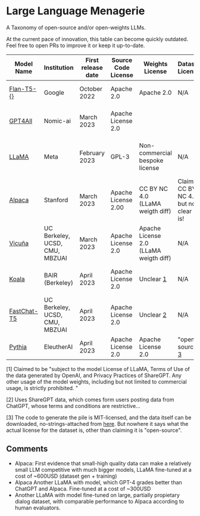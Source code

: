 # Large Language Menagerie

A Taxonomy of open-source and/or open-weights LLMs.

At the current pace of innovation, this table can become quickly outdated. Feel free to open PRs to improve it or keep it up-to-date.

| Model Name   | Institution | First release date | Source Code License | Weights License | Dataset License | Dataset Size | Dataset Language(s)  | Model Size | Base Model | Training modality | <div style="width:290px"> Comments </div>|
|--------------|-------------|--------------------|---------------------|-----------------|-----------------|--------------|----------------------|------------|--------------|--------------------|----------|
| [Flan-T5-{}](https://huggingface.co/google/flan-t5-xl) | Google    | October 2022  | Apache 2.0 | Apache 2.0 | N/A | N/A | Many languages | 80M-11B | T5 |   Instruction fine-tuned  |    |
| [GPT4All](https://github.com/nomic-ai/gpt4all)          | Nomic-ai | March 2023      | Apache License 2.0 | | | 800k examples | English | 11B Params | GPT-J | Instruction & dialog fine-tuned  | |
| [LLaMA](https://github.com/facebookresearch/llama)          | Meta | February 2023      | GPL-3  | Non-commercial bespoke license | N/A | >1 tokens | 20 languages | 7B, 13B, 33B, and 65B  | N/A | Causal LM   | First highly performant "small" LLM |
| [Alpaca](https://github.com/tatsu-lab/stanford_alpaca)          | Stanford | March 2023   |Apache License 2.00 | CC BY NC 4.0 (LLaMA weigth diff) | Claims CC BY NC 4.0 but not clear it is!| 54k examples | English | 7B, 13B | LLaMA | Instruction fine-tuned  | [Alpaca](#alpaca)|
| [Vicuña](https://github.com/lm-sys/FastChat) |  UC Berkeley, UCSD, CMU, MBZUAI | March 2023   | Apache License 2.0 | Apache License 2.0 (LLaMA weigth diff) | N/A | 70k examples | N/A | 13B | LLaMA | Instruction & dialog fine-tuned  | [Vicuna](#vicuna) |
| [Koala](https://bair.berkeley.edu/blog/2023/04/03/koala/) | BAIR (Berkeley) | April 2023 | Apache License 2.0 | Unclear [1](#1) | N/A | >350k examples | N/A | 13B | LLaMA | Instruction & dialog fine-tuned  | [Koala](#koala) |
| [FastChat-T5](https://huggingface.co/lmsys/fastchat-t5-3b-v1.0) | UC Berkeley, UCSD, CMU, MBZUAI  | April 2023 | Apache License 2.0 | Unclear [2](#2) | N/A | 70k examples | N/A | 3B | T5-flan-XL | Dialog fine-tuned  |  |
| [Pythia](https://github.com/EleutherAI/pythia) | EleutherAI  | April 2023 | Apache License 2.0 | Apache License 2.0 | "open source" [3](#3) | 300B tokens | N/A | 70M-12B | GPT-neoX | Causal LM |  |

<a name="1"></a> [1] Claimed to be "subject to the model License of LLaMA, Terms of Use of the data generated by OpenAI, and Privacy Practices of ShareGPT. Any other usage of the model weights, including but not limited to commercial usage, is strictly prohibited. "

<a name="2"></a> [2] Uses ShareGPT data, which comes form users posting data from ChatGPT, whose terms and conditions are restrictive...

<a name="3"></a> [3] The code to generate the pile is MIT-licensed, and the data itself can be downloaded, no-strings-attached from [here](https://pile.eleuther.ai/). But nowhere it says what the actual license for the dataset is, other than claiming it is "open-source".

## Comments

- <a name="alpaca"></a>Alpaca: First evidence that small-high quality data can make a relatively small LLM competitive with much bigger models, LLaMA fine-tuned at a cost of ~600USD (dataset gen + training)
- <a name="vicuna"></a>Alpaca Another LLaMA with model, which GPT-4 grades better than ChatGPT and Alpaca.  Fine-tuned at a cost of ~300USD 
- <a name="koala"></a> Another LLaMA with model fine-tuned on large, partially propietary dialog dataset, with comparable performance to Alpaca according to human evaluators.
